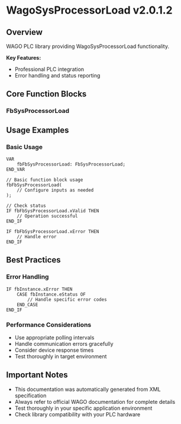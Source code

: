 # WagoSysProcessorLoad v2.0.1.2

## Overview
WAGO PLC library providing WagoSysProcessorLoad functionality.

**Key Features:**
- Professional PLC integration
- Error handling and status reporting

## Core Function Blocks

### FbSysProcessorLoad
## Usage Examples

### Basic Usage
```iec
VAR
    fbFbSysProcessorLoad: FbSysProcessorLoad;
END_VAR

// Basic function block usage
fbFbSysProcessorLoad(
    // Configure inputs as needed
);

// Check status
IF fbFbSysProcessorLoad.xValid THEN
    // Operation successful
END_IF

IF fbFbSysProcessorLoad.xError THEN
    // Handle error
END_IF
```

## Best Practices

### Error Handling
```iec
IF fbInstance.xError THEN
    CASE fbInstance.eStatus OF
        // Handle specific error codes
    END_CASE
END_IF
```

### Performance Considerations
- Use appropriate polling intervals
- Handle communication errors gracefully
- Consider device response times
- Test thoroughly in target environment

## Important Notes

- This documentation was automatically generated from XML specification
- Always refer to official WAGO documentation for complete details
- Test thoroughly in your specific application environment
- Check library compatibility with your PLC hardware

